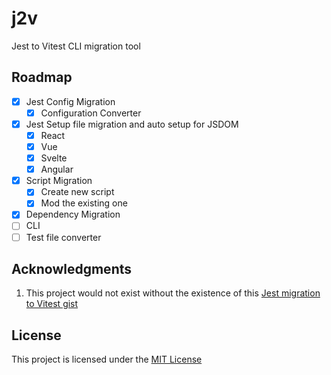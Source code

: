 # j2v

Jest to Vitest CLI migration tool

## Roadmap

- [x] Jest Config Migration
  - [x] Configuration Converter
- [x] Jest Setup file migration and auto setup for JSDOM
  - [x] React
  - [x] Vue
  - [x] Svelte
  - [x] Angular
- [x] Script Migration
  - [x] Create new script
  - [x] Mod the existing one
- [x] Dependency Migration
- [ ] CLI
- [ ] Test file converter

## Acknowledgments

1. This project would not exist without the existence of this [Jest migration to Vitest gist](https://gist.github.com/wojtekmaj/6defa1f358daae28bd52b7b6dbeb7ab6)

## License

This project is licensed under the [MIT License](./LICENSE)
